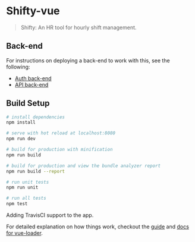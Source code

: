 # Shifty-vue

> Shifty: An HR tool for hourly shift management.

## Back-end 

For instructions on deploying a back-end to work with this, see the following:
- [Auth back-end](https://github.com/rdugue/Shifty-Auth)
- [API back-end](https://github.com/rdugue/Shifty-API)

## Build Setup

``` bash
# install dependencies
npm install

# serve with hot reload at localhost:8080
npm run dev

# build for production with minification
npm run build

# build for production and view the bundle analyzer report
npm run build --report

# run unit tests
npm run unit

# run all tests
npm test
```

Adding TravisCI support to the app.

For detailed explanation on how things work, checkout the [guide](http://vuejs-templates.github.io/webpack/) and [docs for vue-loader](http://vuejs.github.io/vue-loader).
